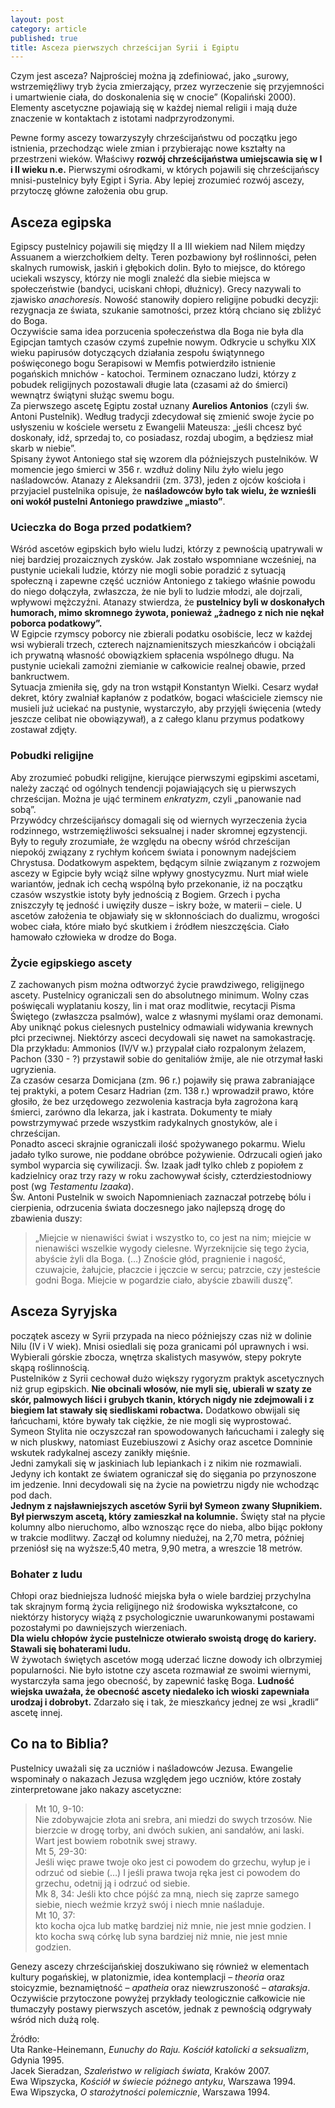 ```yaml
---
layout: post
category: article
published: true
title: Asceza pierwszych chrześcijan Syrii i Egiptu
---
```

Czym jest asceza? Najprościej można ją zdefiniować, jako „surowy, wstrzemięźliwy tryb życia zmierzający, przez wyrzeczenie się przyjemności i umartwienie ciała, do doskonalenia się w cnocie” (Kopaliński 2000). Elementy ascetyczne pojawiają się w każdej niemal religii i mają duże znaczenie w kontaktach z istotami nadprzyrodzonymi.   
<!--more-->
Pewne formy ascezy towarzyszyły chrześcijaństwu od początku jego istnienia, przechodząc wiele zmian i przybierając nowe kształty na przestrzeni wieków. Właściwy **rozwój chrześcijaństwa umiejscawia się w I i II wieku n.e.** Pierwszymi ośrodkami, w których pojawili się chrześcijańscy mnisi-pustelnicy były Egipt i Syria. Aby lepiej zrozumieć rozwój ascezy, przytoczę główne założenia obu grup.       

## Asceza egipska
Egipscy pustelnicy pojawili się między II a III wiekiem nad Nilem między Assuanem a wierzchołkiem delty. Teren pozbawiony był roślinności, pełen skalnych rumowisk, jaskiń i głębokich dolin. Było to miejsce, do którego uciekali wszyscy, którzy nie mogli znaleźć dla siebie miejsca w społeczeństwie (bandyci, uciskani chłopi, dłużnicy). Grecy nazywali to zjawisko _anachoresis_. Nowość stanowiły dopiero religijne pobudki decyzji: rezygnacja ze świata, szukanie samotności, przez którą chciano się zbliżyć do Boga.     
Oczywiście sama idea porzucenia społeczeństwa dla Boga nie była dla Egipcjan tamtych czasów czymś zupełnie nowym. Odkrycie u schyłku XIX wieku papirusów dotyczących działania zespołu świątynnego poświęconego bogu Serapisowi w Memfis potwierdziło istnienie pogańskich mnichów - katochoi. Terminem oznaczano ludzi, którzy z pobudek religijnych pozostawali długie lata (czasami aż do śmierci) wewnątrz świątyni służąc swemu bogu.      
Za pierwszego ascetę Egiptu został uznany **Aurelios Antonios** (czyli św. Antoni Pustelnik). Według tradycji zdecydował się zmienić swoje życie po usłyszeniu w kościele wersetu z Ewangelii Mateusza: „jeśli chcesz być doskonały, idź, sprzedaj to, co posiadasz, rozdaj ubogim, a będziesz miał skarb w niebie”.     
Spisany żywot Antoniego stał się wzorem dla późniejszych pustelników. W momencie jego śmierci w 356 r. wzdłuż doliny Nilu żyło wielu jego naśladowców. Atanazy z Aleksandrii (zm. 373), jeden z ojców kościoła i przyjaciel pustelnika opisuje, że **naśladowców było tak wielu, że wznieśli oni wokół pustelni Antoniego prawdziwe „miasto”**.   

### Ucieczka do Boga przed podatkiem?
Wśród ascetów egipskich było wielu ludzi, którzy z pewnością upatrywali w niej bardziej prozaicznych zysków. Jak zostało wspomniane wcześniej, na pustynie uciekali ludzie, którzy nie mogli sobie poradzić z sytuacją społeczną i zapewne część uczniów Antoniego z takiego właśnie powodu do niego dołączyła, zwłaszcza, że nie byli to ludzie młodzi, ale dojrzali, wpływowi mężczyźni. Atanazy stwierdza, że **pustelnicy byli w doskonałych humorach, mimo skromnego żywota, ponieważ „żadnego z nich nie nękał poborca podatkowy”.**     
W Egipcie rzymscy poborcy nie zbierali podatku osobiście, lecz w każdej wsi wybierali trzech, czterech najznamienitszych mieszkańców i obciążali ich prywatną własność obowiązkiem spłacenia wspólnego długu. Na pustynie uciekali zamożni ziemianie w całkowicie realnej obawie, przed bankructwem.   
Sytuacja zmieniła się, gdy na tron wstąpił Konstantyn Wielki. Cesarz wydał dekret, który zwalniał kapłanów z podatków, bogaci właściciele ziemscy nie musieli już uciekać na pustynie, wystarczyło, aby przyjęli święcenia (wtedy jeszcze celibat nie obowiązywał), a z całego klanu przymus podatkowy zostawał zdjęty.     

### Pobudki religijne
Aby zrozumieć pobudki religijne, kierujące pierwszymi egipskimi ascetami, należy zacząć od ogólnych tendencji pojawiających się u pierwszych chrześcijan. Można je ująć terminem _enkratyzm_, czyli „panowanie nad sobą”.    
Przywódcy chrześcijańscy domagali się od wiernych wyrzeczenia życia rodzinnego, wstrzemięźliwości seksualnej i nader skromnej egzystencji. Były to reguły zrozumiałe, że względu na obecny wśród chrześcijan niepokój związany z rychłym końcem świata i ponownym nadejściem Chrystusa. Dodatkowym aspektem, będącym silnie związanym z rozwojem ascezy w Egipcie były wciąż silne wpływy gnostycyzmu. Nurt miał wiele wariantów, jednak ich cechą wspólną było przekonanie, iż na początku czasów wszystkie istoty były jednością z Bogiem. Grzech i pycha zniszczyły tę jedność i uwięziły dusze – iskry boże, w materii – ciele. U ascetów założenia te objawiały się w skłonnościach do dualizmu, wrogości wobec ciała, które miało być skutkiem i źródłem nieszczęścia. Ciało hamowało człowieka w drodze do Boga.    

### Życie egipskiego ascety
Z zachowanych pism można odtworzyć życie prawdziwego, religijnego ascety.  Pustelnicy ograniczali sen do absolutnego minimum. Wolny czas poświęcali wyplataniu koszy, lin i mat oraz modlitwie, recytacji Pisma Świętego (zwłaszcza psalmów), walce z własnymi myślami oraz demonami. Aby uniknąć pokus cielesnych pustelnicy odmawiali widywania krewnych płci przeciwnej. Niektórzy asceci decydowali się nawet na samokastrację. Dla przykładu: Ammonios (IV/V w.) przypalał ciało rozpalonym żelazem, Pachon (330 - ?) przystawił sobie do genitaliów żmije, ale nie otrzymał łaski ugryzienia.     
Za czasów cesarza Domicjana (zm. 96 r.) pojawiły się prawa zabraniające tej praktyki, a potem Cesarz Hadrian (zm. 138 r.) wprowadził prawo, które głosiło, że bez urzędowego zezwolenia kastracja była zagrożona karą śmierci, zarówno dla lekarza, jak i kastrata. Dokumenty te miały powstrzymywać przede wszystkim radykalnych gnostyków, ale i chrześcijan.    
Ponadto asceci skrajnie ograniczali ilość spożywanego pokarmu. Wielu jadało tylko surowe, nie poddane obróbce pożywienie. Odrzucali ogień jako symbol wyparcia się cywilizacji. Św. Izaak jadł tylko chleb z popiołem z kadzielnicy oraz trzy razy w roku zachowywał ścisły, czterdziestodniowy post (wg _Testamentu Izaaka_).    
Św. Antoni Pustelnik w swoich Napomnieniach zaznaczał potrzebę bólu i cierpienia, odrzucenia świata doczesnego jako najlepszą drogę do zbawienia duszy:       

> „Miejcie w nienawiści świat i wszystko to, co jest na nim; miejcie w nienawiści wszelkie wygody cielesne. Wyrzeknijcie się tego życia, abyście żyli dla Boga. (…) Znoście głód, pragnienie i nagość, czuwajcie, żałujcie, płaczcie i jęczcie w sercu; patrzcie, czy jesteście godni Boga. Miejcie w pogardzie ciało, abyście zbawili duszę”.     

## Asceza Syryjska
początek ascezy w Syrii przypada na nieco późniejszy czas niż w dolinie Nilu (IV i V wiek). Mnisi osiedlali się poza granicami pól uprawnych i wsi. Wybierali górskie zbocza, wnętrza skalistych masywów, stepy pokryte skąpą roślinnością.    
Pustelników z Syrii cechował dużo większy rygoryzm praktyk ascetycznych niż grup egipskich. **Nie obcinali włosów, nie myli się, ubierali w szaty ze skór, palmowych liści i grubych tkanin, których nigdy nie zdejmowali i z biegiem lat stawały się siedliskami robactwa.** Dodatkowo obwijali się łańcuchami, które bywały tak ciężkie, że nie mogli się wyprostować. Symeon Stylita nie oczyszczał ran spowodowanych łańcuchami i zaległy się w nich pluskwy, natomiast Euzebiuszowi z Asichy oraz ascetce Domninie wskutek radykalnej ascezy zanikły mięśnie.      
Jedni zamykali się w jaskiniach lub lepiankach i z nikim nie rozmawiali. Jedyny ich kontakt ze światem ograniczał się do sięgania po przynoszone im jedzenie. Inni decydowali się na życie na powietrzu nigdy nie wchodząc pod dach.  
**Jednym z najsławniejszych ascetów Syrii był Symeon zwany Słupnikiem. Był pierwszym ascetą, który zamieszkał na kolumnie.** Święty stał na płycie kolumny albo nieruchomo, albo wznosząc ręce do nieba, albo bijąc pokłony w trakcie modlitwy. Zaczął od kolumny niedużej, na 2,70 metra, później przeniósł się na wyższe:5,40 metra, 9,90 metra, a wreszcie 18 metrów.        

### Bohater z ludu
Chłopi oraz biedniejsza ludność miejska była o wiele bardziej przychylna tak skrajnym formą życia religijnego niż środowiska wykształcone, co niektórzy historycy wiążą z psychologicznie uwarunkowanymi postawami pozostałymi po dawniejszych wierzeniach.    
**Dla wielu chłopów życie pustelnicze otwierało swoistą drogę do kariery. Stawali się bohaterami ludu.**     
W żywotach świętych ascetów mogą uderzać liczne dowody ich olbrzymiej popularności. Nie było istotne czy asceta rozmawiał ze swoimi wiernymi, wystarczyła sama jego obecność, by zapewnić łaskę Boga. **Ludność wiejska uważała, że obecność ascety niedaleko ich wioski zapewniała urodzaj i dobrobyt.** Zdarzało się i tak, że mieszkańcy jednej ze wsi „kradli” ascetę innej.    

## Co na to Biblia?
Pustelnicy uważali się za uczniów i naśladowców Jezusa. 
Ewangelie wspominały o nakazach Jezusa względem jego uczniów, które zostały zinterpretowane jako nakazy ascetyczne:    

> Mt 10, 9-10:    
Nie zdobywajcie złota ani srebra, ani miedzi do swych trzosów. Nie bierzcie w drogę torby, ani dwóch sukien, ani sandałów, ani laski. Wart jest bowiem robotnik swej strawy.   
Mt 5, 29-30:    
Jeśli więc prawe twoje oko jest ci powodem do grzechu, wyłup je i odrzuć od siebie (…) I jeśli prawa twoja ręka jest ci powodem do grzechu, odetnij ją i odrzuć od siebie.    
Mk 8, 34:
Jeśli kto chce pójść za mną, niech się zaprze samego siebie, niech weźmie krzyż swój i niech mnie naśladuje.    
Mt 10, 37:   
kto kocha ojca lub matkę bardziej niż mnie, nie jest mnie godzien. I kto kocha swą córkę lub syna bardziej niż mnie, nie jest mnie godzien.   

Genezy ascezy chrześcijańskiej doszukiwano się również w elementach kultury pogańskiej, w platonizmie, idea kontemplacji – _theoria_ oraz stoicyzmie, beznamiętność – _apatheia_ oraz niewzruszoność – _ataraksja_.  
Oczywiście przytoczone powyżej przykłady teologicznie całkowicie nie tłumaczyły postawy pierwszych ascetów, jednak z pewnością odgrywały wśród nich dużą rolę.  

Źródło:    
Uta Ranke-Heinemann, _Eunuchy do Raju. Kościół katolicki a seksualizm_, Gdynia 1995.   
Jacek Sieradzan, _Szaleństwo w religiach świata_, Kraków 2007.   
Ewa Wipszycka, _Kościół w świecie późnego antyku_, Warszawa 1994.   
Ewa Wipszycka, _O starożytności polemicznie_, Warszawa 1994.
